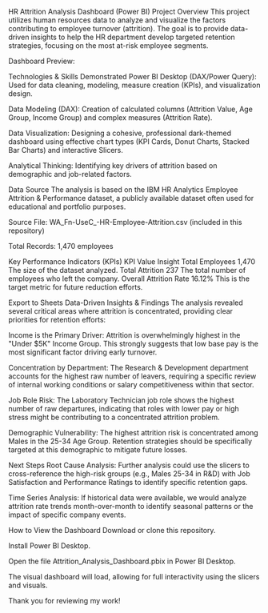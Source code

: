 HR Attrition Analysis Dashboard (Power BI)
Project Overview
This project utilizes human resources data to analyze and visualize the factors contributing to employee turnover (attrition). The goal is to provide data-driven insights to help the HR department develop targeted retention strategies, focusing on the most at-risk employee segments.

Dashboard Preview:

Technologies & Skills Demonstrated
Power BI Desktop (DAX/Power Query): Used for data cleaning, modeling, measure creation (KPIs), and visualization design.

Data Modeling (DAX): Creation of calculated columns (Attrition Value, Age Group, Income Group) and complex measures (Attrition Rate).

Data Visualization: Designing a cohesive, professional dark-themed dashboard using effective chart types (KPI Cards, Donut Charts, Stacked Bar Charts) and interactive Slicers.

Analytical Thinking: Identifying key drivers of attrition based on demographic and job-related factors.

Data Source
The analysis is based on the IBM HR Analytics Employee Attrition & Performance dataset, a publicly available dataset often used for educational and portfolio purposes.

Source File: WA_Fn-UseC_-HR-Employee-Attrition.csv (included in this repository)

Total Records: 1,470 employees

Key Performance Indicators (KPIs)
KPI	Value	Insight
Total Employees	1,470	The size of the dataset analyzed.
Total Attrition	237	The total number of employees who left the company.
Overall Attrition Rate	16.12%	This is the target metric for future reduction efforts.

Export to Sheets
Data-Driven Insights & Findings
The analysis revealed several critical areas where attrition is concentrated, providing clear priorities for retention efforts:

Income is the Primary Driver: Attrition is overwhelmingly highest in the "Under $5K" Income Group. This strongly suggests that low base pay is the most significant factor driving early turnover.

Concentration by Department: The Research & Development department accounts for the highest raw number of leavers, requiring a specific review of internal working conditions or salary competitiveness within that sector.

Job Role Risk: The Laboratory Technician job role shows the highest number of raw departures, indicating that roles with lower pay or high stress might be contributing to a concentrated attrition problem.

Demographic Vulnerability: The highest attrition risk is concentrated among Males in the 25-34 Age Group. Retention strategies should be specifically targeted at this demographic to mitigate future losses.

Next Steps
Root Cause Analysis: Further analysis could use the slicers to cross-reference the high-risk groups (e.g., Males 25-34 in R&D) with Job Satisfaction and Performance Ratings to identify specific retention gaps.

Time Series Analysis: If historical data were available, we would analyze attrition rate trends month-over-month to identify seasonal patterns or the impact of specific company events.

How to View the Dashboard
Download or clone this repository.

Install Power BI Desktop.

Open the file Attrition_Analysis_Dashboard.pbix in Power BI Desktop.

The visual dashboard will load, allowing for full interactivity using the slicers and visuals.

Thank you for reviewing my work!